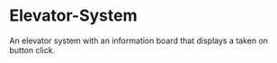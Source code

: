 # Elevator-System

An elevator system with an information board that displays a taken on button click.
